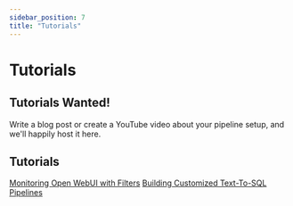 ```yaml
---
sidebar_position: 7
title: "Tutorials"
---
```


# Tutorials

## Tutorials Wanted!
Write a blog post or create a YouTube video about your pipeline setup, and we'll happily host it here. 

## Tutorials 
[Monitoring Open WebUI with Filters](https://medium.com/@0xthresh/monitor-open-webui-with-datadog-llm-observability-620ef3a598c6)
[Building Customized Text-To-SQL Pipelines](https://www.youtube.com/watch?v=y7frgUWrcT4&t=14s)
